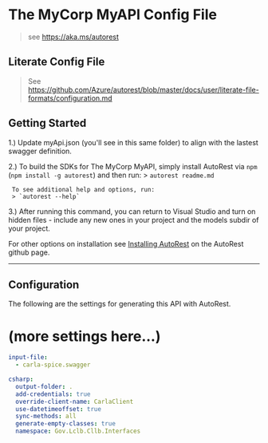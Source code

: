 # The MyCorp MyAPI Config File
> see https://aka.ms/autorest 

## Literate Config File
> See https://github.com/Azure/autorest/blob/master/docs/user/literate-file-formats/configuration.md

## Getting Started 
  1.) Update myApi.json (you'll see in this same folder) to align with the lastest swagger definition.

  2.) To build the SDKs for The MyCorp MyAPI, simply install AutoRest via `npm` (`npm install -g autorest`) and then run:
     > `autorest readme.md`

     To see additional help and options, run:
     > `autorest --help`

  3.) After running this command, you can return to Visual Studio and turn on hidden files - include any new ones in your project and the models subdir of your project.

For other options on installation see [Installing AutoRest](https://aka.ms/autorest/install) on the AutoRest github page.

---

## Configuration 
The following are the settings for generating this API with AutoRest.

# (more settings here...)
``` yaml
input-file:
  - carla-spice.swagger

csharp:
  output-folder: .
  add-credentials: true
  override-client-name: CarlaClient
  use-datetimeoffset: true
  sync-methods: all
  generate-empty-classes: true
  namespace: Gov.Lclb.Cllb.Interfaces
```
